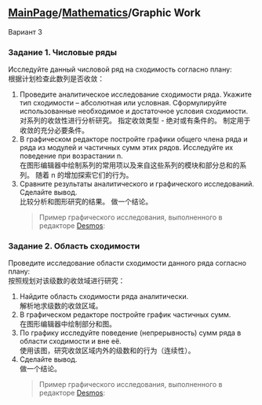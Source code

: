 <head>
  <script src="https://cdn.mathjax.org/mathjax/latest/MathJax.js?config=TeX-AMS-MML_HTMLorMML" type="text/javascript"></script>
  <script type="text/x-mathjax-config">
    MathJax.Hub.Config({
      tex2jax: {
      skipTags: ['script', 'noscript', 'style', 'textarea', 'pre'],
      inlineMath: [['$','$']]
      }
    });
  </script>
</head>

## [MainPage](../index.md)/[Mathematics](README.md)/Graphic Work

Вариант 3

### Задание 1. Числовые ряды

Исследуйте данный числовой ряд на сходимость согласно плану:  
根据计划检查此数列是否收敛：
1. Проведите аналитическое исследование сходимости ряда. Укажите тип сходимости – абсолютная или условная. Сформулируйте использованные необходимое и достаточное условия сходимости.  
   对系列的收敛性进行分析研究。 指定收敛类型 - 绝对或有条件的。 制定用于收敛的充分必要条件。
2. В графическом редакторе постройте графики общего члена ряда и ряда из модулей и частичных сумм этих рядов. Исследуйте их поведение при возрастании n.  
   在图形编辑器中绘制系列的常用项以及来自这些系列的模块和部分总和的系列。 随着 n 的增加探索它们的行为。
3. Сравните результаты аналитического и графического исследований. Сделайте вывод.  
   比较分析和图形研究的结果。 做一个结论。
   > Пример графического исследования, выполненного в редакторе [Desmos](https://www.desmos.com/calculator/aa1pikkksx ):

### Задание 2. Область сходимости
Проведите исследование области сходимости данного ряда согласно плану:  
按照规划对该级数的收敛域进行研究：
1. Найдите область сходимости ряда аналитически.  
   解析地求级数的收敛区域。
2. В графическом редакторе постройте график частичных сумм.  
   在图形编辑器中绘制部分和图。
3. По графику исследуйте поведение (непрерывность) сумм ряда в области сходимости и вне её.  
   使用该图，研究收敛区域内外的级数和的行为（连续性）。
4. Сделайте вывод.  
   做一个结论。
   >Пример графического исследования, выполненного в редакторе [Desmos](https://www.desmos.com/calculator/kdrto7abpo):
